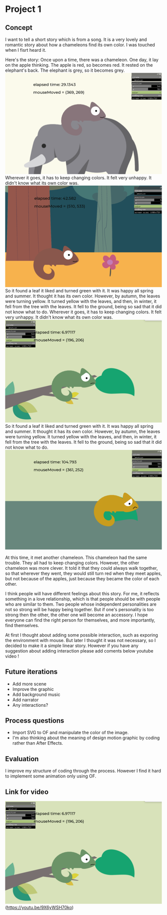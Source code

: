 # Project 1
## Concept
I want to tell a short story which is from a song. It is a very lovely and romantic story about how a chameleons find its own color. I was touched when I fisrt heard it. 

Here's the story:
Once upon a time, there was a chameleon. One day, it lay on the apple thinking. The apple is red, so becomes red. It rested on the elephant's back. The elephant is grey, so it becomes grey. 
![image](https://github.com/EffieSong/openframeworks/raw/master/Project_1/scene1.png)
Wherever it goes, it has to keep changing colors. It felt very unhappy. It didn't know what its own color was. 
![image](https://github.com/EffieSong/openframeworks/raw/master/Project_1/scene2.png)
So it found a leaf it liked and turned green with it. It was happy all spring and summer. It thought it has its own color. However, by autumn, the leaves were turning yellow. It turned yellow with the leaves, and then, in winter, it fell from the tree with the leaves. It fell to the ground, being so sad that it did not know what to do. 
Wherever it goes, it has to keep changing colors. It felt very unhappy. It didn't know what its own color was.
![image](https://github.com/EffieSong/openframeworks/raw/master/Project_1/scene3.png)
So it found a leaf it liked and turned green with it. It was happy all spring and summer. It thought it has its own color. However, by autumn, the leaves were turning yellow. It turned yellow with the leaves, and then, in winter, it fell from the tree with the leaves. It fell to the ground, being so sad that it did not know what to do. 
![image](https://github.com/EffieSong/openframeworks/raw/master/Project_1/scene4.png)

At this time, it met another chameleon. This chameleon had the same trouble. They all had to keep changing colors. However, the other chameleon was more clever. It told it that they could always walk together, so that wherever they went, they would still turn red when they  meet apples, but not because of the apples, just because they became the color of each other.


I think people will have different feelings about this story. For me, it reflects something in a love relationship, which is that people should be with people who are similar to them. Two people whose independent personalities are not so strong will be happy being together. But if one's personality is too strong then the other, the other one will become an accessory. I hope everyone can find the right person for themselves, and more importantly, find themselves.

At first I thought about adding some possible interaction, such as exporing the environment with mouse. But later I thought it was not necessary, so I decided to make it a simple linear story. However if you have any suggestion about adding interaction please add coments below youtube video !

## Future iterations
* Add more scene
* Improve the graphic
* Add background music
* Add narrator
* Any interactions?

## Process questions
*  Import SVG to OF and manipulate the color of the image.
*  I'm also thinking about the meaning of design motion graphic by coding rather than After Effects.

## Evaluation
I improve my structure of coding through the process. However I find it hard to implement some animation only using OF. 
## Link for video
![](https://github.com/EffieSong/openframeworks/raw/master/Project_1/scene3.png)(https://youtu.be/9X6yWSH70ko)




